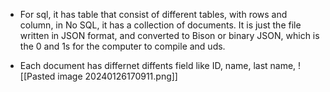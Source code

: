 - For sql, it has table that consist of different tables, with rows and column, in No SQL, it has a collection of documents. It is just the file written in JSON format, and converted to Bison or binary JSON, which is the 0 and 1s for the computer to compile and uds.

- Each document has differnet diffents field like ID, name, last name,
![[Pasted image 20240126170911.png]]
